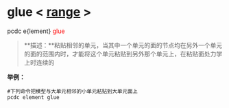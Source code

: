 # glue  < [range](range/) >
pcdc e{lement} <span style='color: red;'>glue</span>
> **描述：**粘贴相邻的单元，当其中一个单元的面的节点均在另外一个单元的面的范围内时，才能将这个单元粘贴到另外那个单元上，在粘贴面处力学上时连续的



**举例：**
```
#下列命令把模型与大单元相邻的小单元粘贴到大单元面上
pcdc element glue

```
